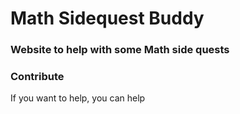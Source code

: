 # Math Sidequest Buddy

### Website to help with some Math side quests

### Contribute
If you want to help, you can help
